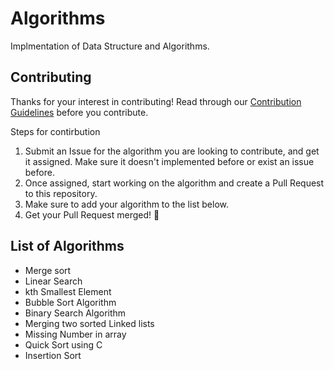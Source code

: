 # Algorithms

Implmentation of Data Structure and Algorithms.

## Contributing

Thanks for your interest in contributing! Read through our [Contribution Guidelines](CONTRIBUTING.md) before you contribute.

Steps for contirbution
1. Submit an Issue for the algorithm you are looking to contribute, and get it assigned. Make sure it doesn't implemented before or exist an issue before.
2. Once assigned, start working on the algorithm and create a Pull Request to this repository.
3. Make sure to add your algorithm to the list below.
4. Get your Pull Request merged! 🎉

## List of Algorithms

- Merge sort
- Linear Search
- kth Smallest Element
- Bubble Sort Algorithm
- Binary Search Algorithm
- Merging two sorted Linked lists
- Missing Number in array
- Quick Sort using C
- Insertion Sort

